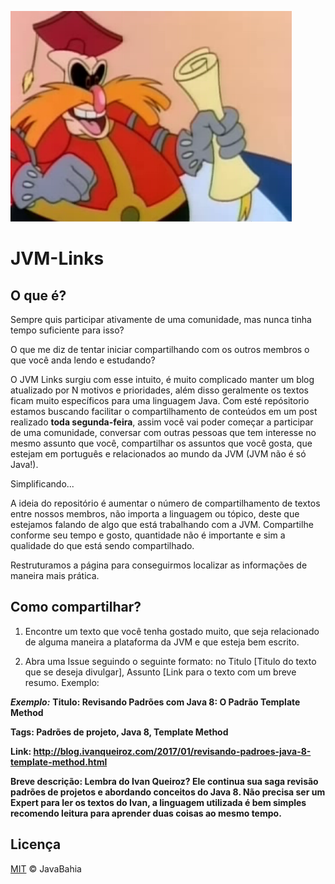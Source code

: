![Construindo a JVM](https://raw.githubusercontent.com/zxh0/jvm.go/master/jvmgo.png)

# JVM-Links

## O que é?
Sempre quis participar ativamente de uma comunidade, mas nunca tinha tempo suficiente para isso?

O que me diz de tentar iniciar compartilhando com os outros membros o que você anda lendo e estudando?

O JVM Links surgiu com esse intuito, é muito complicado manter um blog atualizado por N motivos e prioridades, além disso geralmente os textos ficam muito específicos para uma linguagem Java. Com esté repósitorio estamos buscando facilitar o compartilhamento de conteúdos em um post realizado **toda segunda-feira**, assim você vai poder começar a participar de uma comunidade, conversar com outras pessoas que tem interesse no mesmo assunto que você, compartilhar os assuntos que você gosta, que estejam em português e relacionados ao mundo da JVM (JVM não é só Java!).

Simplificando...

A ideia do repositório é aumentar o número de compartilhamento de textos entre nossos membros, não importa a linguagem ou tópico, deste que estejamos falando de algo que está trabalhando com a JVM. Compartilhe conforme seu tempo e gosto, quantidade não é importante e sim a qualidade do que está sendo compartilhado.

Restruturamos a página para conseguirmos localizar as informações de maneira mais prática.

## Como compartilhar?

1. Encontre um texto que você tenha gostado muito, que seja relacionado de alguma maneira a plataforma da JVM e que esteja bem escrito.

2. Abra uma Issue seguindo o seguinte formato: no Titulo [Titulo do texto que se deseja divulgar], Assunto [Link para o texto com um breve resumo. Exemplo: 

**_Exemplo:_**
**Titulo: Revisando Padrões com Java 8: O Padrão Template Method**

**Tags: Padrões de projeto, Java 8, Template Method**

**Link: http://blog.ivanqueiroz.com/2017/01/revisando-padroes-java-8-template-method.html**

**Breve descrição: Lembra do Ivan Queiroz? Ele continua sua saga revisão padrões de projetos e abordando conceitos do Java 8. Não precisa ser um Expert para ler os textos do Ivan, a linguagem utilizada é bem simples recomendo leitura para aprender duas coisas ao mesmo tempo.**

## Licença
[MIT](https://github.com/javabahia/JVM-Links/blob/master/LICENSE) © JavaBahia
